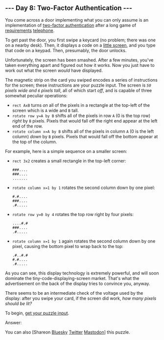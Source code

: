 \--- Day 8: Two-Factor Authentication ---
----------

You come across a door implementing what you can only assume is an implementation of [two-factor authentication](https://en.wikipedia.org/wiki/Multi-factor_authentication) after a long game of [requirements](https://en.wikipedia.org/wiki/Requirement) [telephone](https://en.wikipedia.org/wiki/Chinese_whispers).

To get past the door, you first swipe a keycard (no problem; there was one on a nearby desk). Then, it displays a code on a [little screen](https://www.google.com/search?q=tiny+lcd&tbm=isch), and you type that code on a keypad. Then, presumably, the door unlocks.

Unfortunately, the screen has been smashed. After a few minutes, you've taken everything apart and figured out how it works. Now you just have to work out what the screen *would* have displayed.

The magnetic strip on the card you swiped encodes a series of instructions for the screen; these instructions are your puzzle input. The screen is *`50` pixels wide and `6` pixels tall*, all of which start *off*, and is capable of three somewhat peculiar operations:

* `rect AxB` turns *on* all of the pixels in a rectangle at the top-left of the screen which is `A` wide and `B` tall.
* `rotate row y=A by B` shifts all of the pixels in row `A` (0 is the top row) *right* by `B` pixels. Pixels that would fall off the right end appear at the left end of the row.
* `rotate column x=A by B` shifts all of the pixels in column `A` (0 is the left column) *down* by `B` pixels. Pixels that would fall off the bottom appear at the top of the column.

For example, here is a simple sequence on a smaller screen:

* `rect 3x2` creates a small rectangle in the top-left corner:

  ```
  ###....
  ###....
  .......
  ```

* `rotate column x=1 by 1` rotates the second column down by one pixel:

  ```
  #.#....
  ###....
  .#.....
  ```

* `rotate row y=0 by 4` rotates the top row right by four pixels:

  ```
  ....#.#
  ###....
  .#.....
  ```

* `rotate column x=1 by 1` again rotates the second column down by one pixel, causing the bottom pixel to wrap back to the top:

  ```
  .#..#.#
  #.#....
  .#.....
  ```

As you can see, this display technology is extremely powerful, and will soon dominate the tiny-code-displaying-screen market. That's what the advertisement on the back of the display tries to convince you, anyway.

There seems to be an intermediate check of the voltage used by the display: after you swipe your card, if the screen did work, *how many pixels should be lit?*

To begin, [get your puzzle input](8/input).

Answer:

You can also [Shareon [Bluesky](https://bsky.app/intent/compose?text=%22Two%2DFactor+Authentication%22+%2D+Day+8+%2D+Advent+of+Code+2016+%23AdventOfCode+https%3A%2F%2Fadventofcode%2Ecom%2F2016%2Fday%2F8) [Twitter](https://twitter.com/intent/tweet?text=%22Two%2DFactor+Authentication%22+%2D+Day+8+%2D+Advent+of+Code+2016&url=https%3A%2F%2Fadventofcode%2Ecom%2F2016%2Fday%2F8&related=ericwastl&hashtags=AdventOfCode) [Mastodon](javascript:void(0);)] this puzzle.